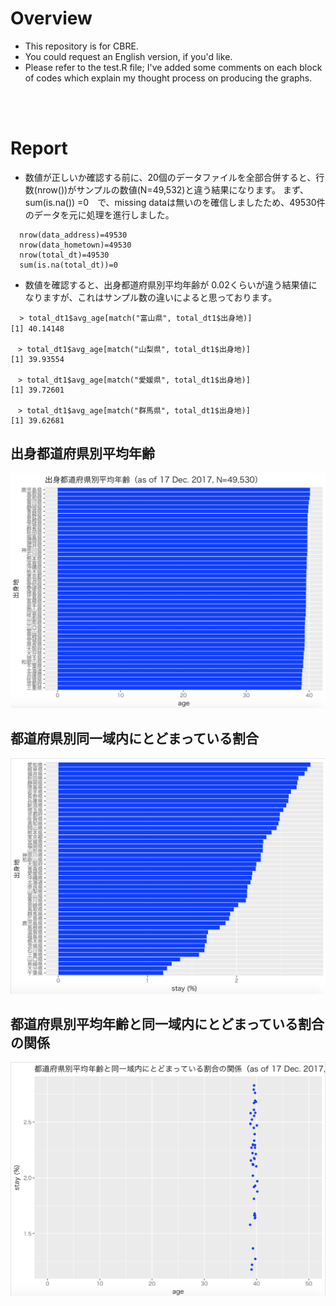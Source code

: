 # Overview
- This repository is for CBRE.
- You could request an English version, if you'd like.
- Please refer to the test.R file; I've added some comments on each block of codes which explain my thought process on producing the graphs.


<br/>
<br/>

# Report
- 数値が正しいか確認する前に、20個のデータファイルを全部合併すると、行数(nrow())がサンプルの数値(N=49,532)と違う結果になります。
  まず、sum(is.na()) =0　で、missing dataは無いのを確信しましたため、49530件のデータを元に処理を進行しました。
```
  nrow(data_address)=49530
  nrow(data_hometown)=49530
  nrow(total_dt)=49530
  sum(is.na(total_dt))=0
```

- 数値を確認すると、出身都道府県別平均年齢が 0.02くらいが違う結果値になりますが、これはサンプル数の違いによると思っております。
```
  > total_dt1$avg_age[match("富山県", total_dt1$出身地)]
[1] 40.14148　　

　> total_dt1$avg_age[match("山梨県", total_dt1$出身地)]
[1] 39.93554

　> total_dt1$avg_age[match("愛媛県", total_dt1$出身地)]
[1] 39.72601

　> total_dt1$avg_age[match("群馬県", total_dt1$出身地)]
[1] 39.62681
```


## 出身都道府県別平均年齢
![Chart 1](https://github.com/bhchoi0131/super_adventure/blob/master/Screen%20Shot%202018-01-14%20at%209.24.54%20PM.png)

## 都道府県別同一域内にとどまっている割合
![Chart 2](https://github.com/bhchoi0131/super_adventure/blob/master/Screen%20Shot%202018-01-14%20at%209.25.14%20PM.png)

## 都道府県別平均年齢と同一域内にとどまっている割合の関係
![Chart 3](https://github.com/bhchoi0131/super_adventure/blob/master/Screen%20Shot%202018-01-14%20at%209.25.45%20PM.png)

